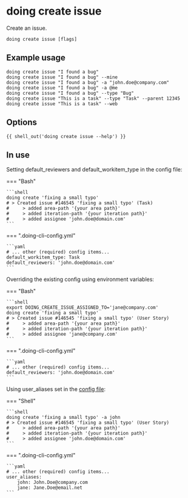 # doing create issue

Create an issue.

```shell
doing create issue [flags]
```

## Example usage

```shell
doing create issue "I found a bug"
doing create issue "I found a bug" --mine
doing create issue "I found a bug" -a "john.doe@company.com"
doing create issue "I found a bug" -a @me
doing create issue "I found a bug" --type "Bug"
doing create issue "This is a task" --type "Task" --parent 12345 
doing create issue "This is a task" --web
```

## Options

```nohighlight
{{ shell_out('doing create issue --help') }}
```

## In use

Setting default_reviewers and default_workitem_type in the config file:

=== "Bash"

    ```shell
    doing create 'fixing a small typo'
    # > Created issue #146545 'fixing a small typo' (Task)
    #     > added area-path '{your area path}'
    #     > added iteration-path '{your iteration path}'
    #     > added assignee 'john.doe@domain.com'
    ```

=== ".doing-cli-config.yml"

    ```yaml
    # ... other (required) config items...
    default_workitem_type: Task
    default_reviewers: 'john.doe@domain.com'
    ```

Overriding the existing config using environment variables:

=== "Bash"

    ```shell
    export DOING_CREATE_ISSUE_ASSIGNED_TO='jane@company.com'
    doing create 'fixing a small typo'
    # > Created issue #146545 'fixing a small typo' (User Story)
    #     > added area-path '{your area path}'
    #     > added iteration-path '{your iteration path}'
    #     > added assignee 'jane@company.com'
    ```

=== ".doing-cli-config.yml"

    ```yaml
    # ... other (required) config items...
    default_reviewers: 'john.doe@domain.com'
    ```


Using user_aliases set in the [config file](../config_file.md):

=== "Shell"

    ```shell
    doing create 'fixing a small typo' -a john
    # > Created issue #146545 'fixing a small typo' (User Story)
    #     > added area-path '{your area path}'
    #     > added iteration-path '{your iteration path}'
    #     > added assignee 'john.doe@domain.com'
    ```

=== ".doing-cli-config.yml"

    ```yaml
    # ... other (required) config items...
    user_aliases:
        john: John.Doe@company.com
        jane: Jane.Doe@email.net
    ```
